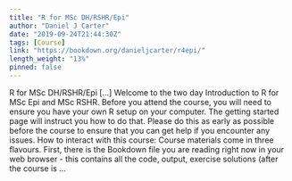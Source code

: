 ```yaml
---
title: "R for MSc DH/RSHR/Epi"
author: "Daniel J Carter"
date: "2019-09-24T21:44:30Z"
tags: [Course]
link: "https://bookdown.org/danieljcarter/r4epi/"
length_weight: "13%"
pinned: false
---
```


R for MSc DH/RSHR/Epi [...] Welcome to the two day Introduction to R for MSc Epi and MSc RSHR. Before you attend the course, you will need to ensure you have your own R setup on your computer. The getting started page will instruct you how to do that. Please do this as early as possible before the course to ensure that you can get help if you encounter any issues. How to interact with this course: Course materials come in three flavours. First, there is the Bookdown file you are reading right now in your web browser - this contains all the code, output, exercise solutions (after the course is  ...
